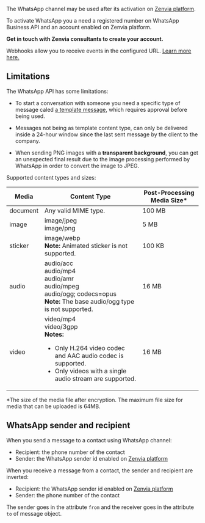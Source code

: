 The WhatsApp channel may be used after its activation on [Zenvia platform](https://app.zenvia.com/home/credentials/whatsapp/list).

To activate WhatsApp you a need a registered number on WhatsApp Business API and an account enabled on Zenvia platform.

**Get in touch with Zenvia consultants to create your account.**

Webhooks allow you to receive events in the configured URL. [Learn more here.](#tag/Webhooks)


## Limitations

The WhatsApp API has some limitations:

* To start a conversation with someone you need a specific type of message caled [a template message](#section/Template), which requires approval before being used.

* Messages not being as template content type, can only be delivered inside a 24-hour window since the last sent message by the client to the company.

* When sending PNG images with a **transparent background**, you can get an unexpected final result due to the image processing performed by WhatsApp in order to convert the image to JPEG.

Supported content types and sizes:

| Media | Content Type | Post-Processing Media Size* |
|---|---|---|
| document | Any valid MIME type. | 100&nbsp;MB |
| image | image/jpeg<br>image/png | 5 MB |
| sticker | image/webp<br>**Note:** Animated sticker is not supported.  | 100 KB |
| audio | audio/acc<br>audio/mp4<br>audio/amr<br>audio/mpeg<br>audio/ogg; codecs=opus<br>**Note:** The base audio/ogg type is not supported. | 16 MB |
| video | video/mp4<br>video/3gpp<br>**Notes:** <ul><li>Only H.264 video codec and AAC audio codec is supported.</li><li>Only videos with a single audio stream are supported.</li></ul> | 16 MB |

*The size of the media file after encryption. The maximum file size for media that can be uploaded is 64MB.

## WhatsApp sender and recipient

When you send a message to a contact using WhatsApp channel:

* Recipient: the phone number of the contact
* Sender: the WhatsApp sender id enabled on [Zenvia platform](https://app.zenvia.com/home/credentials/whatsapp/list)

When you receive a message from a contact, the sender and recipient are inverted:

* Recipient: the WhatsApp sender id enabled on [Zenvia platform](https://app.zenvia.com/home/credentials/whatsapp/list)
* Sender: the phone number of the contact

The sender goes in the attribute `from` and the receiver goes in the attribute `to` of message object.
